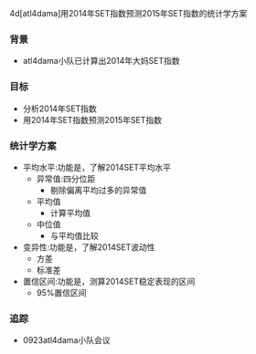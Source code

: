 4d[atl4dama]用2014年SET指数预测2015年SET指数的统计学方案

### 背景
- atl4dama小队已计算出2014年大妈SET指数

### 目标
- 分析2014年SET指数
- 用2014年SET指数预测2015年SET指数

### 统计学方案
- 平均水平:功能是，了解2014SET平均水平
    + 异常值:四分位距
        * 剔除偏离平均过多的异常值
    + 平均值
        * 计算平均值
    + 中位值
        * 与平均值比较
- 变异性:功能是，了解2014SET波动性
    + 方差
    + 标准差
- 置信区间:功能是，测算2014SET稳定表现的区间
    + 95%置信区间

### 追踪
- 0923atl4dama小队会议